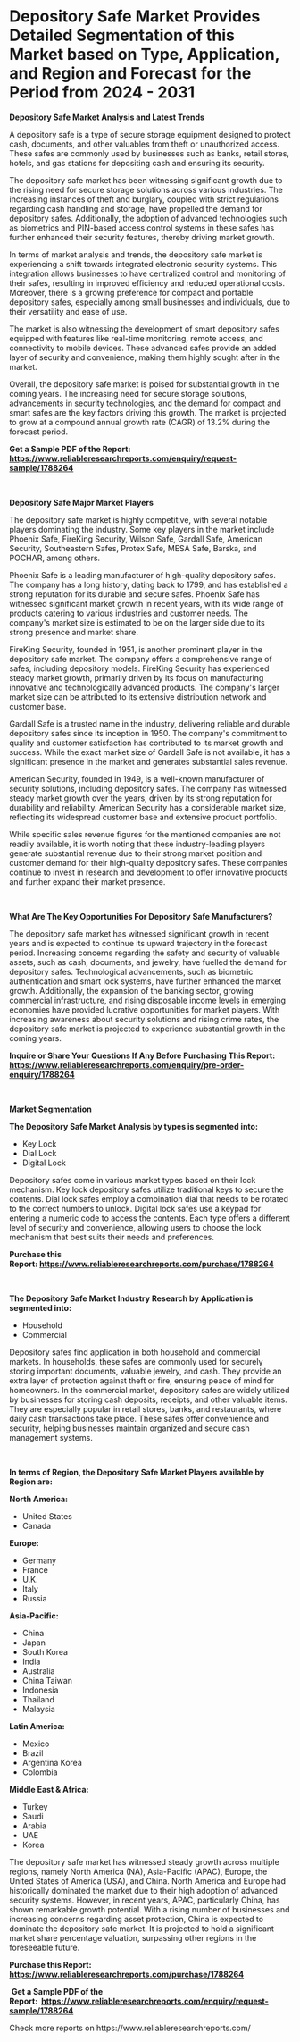 <p><h1>Depository Safe Market Provides Detailed Segmentation of this Market based on Type, Application, and Region and Forecast for the Period from 2024 - 2031</h1></p><p><strong>Depository Safe Market Analysis and Latest Trends</strong></p>
<p><p>A depository safe is a type of secure storage equipment designed to protect cash, documents, and other valuables from theft or unauthorized access. These safes are commonly used by businesses such as banks, retail stores, hotels, and gas stations for depositing cash and ensuring its security.</p><p>The depository safe market has been witnessing significant growth due to the rising need for secure storage solutions across various industries. The increasing instances of theft and burglary, coupled with strict regulations regarding cash handling and storage, have propelled the demand for depository safes. Additionally, the adoption of advanced technologies such as biometrics and PIN-based access control systems in these safes has further enhanced their security features, thereby driving market growth.</p><p>In terms of market analysis and trends, the depository safe market is experiencing a shift towards integrated electronic security systems. This integration allows businesses to have centralized control and monitoring of their safes, resulting in improved efficiency and reduced operational costs. Moreover, there is a growing preference for compact and portable depository safes, especially among small businesses and individuals, due to their versatility and ease of use.</p><p>The market is also witnessing the development of smart depository safes equipped with features like real-time monitoring, remote access, and connectivity to mobile devices. These advanced safes provide an added layer of security and convenience, making them highly sought after in the market.</p><p>Overall, the depository safe market is poised for substantial growth in the coming years. The increasing need for secure storage solutions, advancements in security technologies, and the demand for compact and smart safes are the key factors driving this growth. The market is projected to grow at a compound annual growth rate (CAGR) of 13.2% during the forecast period.</p></p>
<p><strong>Get a Sample PDF of the Report:&nbsp; <a href="https://www.reliableresearchreports.com/enquiry/request-sample/1788264">https://www.reliableresearchreports.com/enquiry/request-sample/1788264</a></strong></p>
<p>&nbsp;</p>
<p><strong>Depository Safe Major Market Players</strong></p>
<p><p>The depository safe market is highly competitive, with several notable players dominating the industry. Some key players in the market include Phoenix Safe, FireKing Security, Wilson Safe, Gardall Safe, American Security, Southeastern Safes, Protex Safe, MESA Safe, Barska, and POCHAR, among others.</p><p>Phoenix Safe is a leading manufacturer of high-quality depository safes. The company has a long history, dating back to 1799, and has established a strong reputation for its durable and secure safes. Phoenix Safe has witnessed significant market growth in recent years, with its wide range of products catering to various industries and customer needs. The company's market size is estimated to be on the larger side due to its strong presence and market share.</p><p>FireKing Security, founded in 1951, is another prominent player in the depository safe market. The company offers a comprehensive range of safes, including depository models. FireKing Security has experienced steady market growth, primarily driven by its focus on manufacturing innovative and technologically advanced products. The company's larger market size can be attributed to its extensive distribution network and customer base.</p><p>Gardall Safe is a trusted name in the industry, delivering reliable and durable depository safes since its inception in 1950. The company's commitment to quality and customer satisfaction has contributed to its market growth and success. While the exact market size of Gardall Safe is not available, it has a significant presence in the market and generates substantial sales revenue.</p><p>American Security, founded in 1949, is a well-known manufacturer of security solutions, including depository safes. The company has witnessed steady market growth over the years, driven by its strong reputation for durability and reliability. American Security has a considerable market size, reflecting its widespread customer base and extensive product portfolio.</p><p>While specific sales revenue figures for the mentioned companies are not readily available, it is worth noting that these industry-leading players generate substantial revenue due to their strong market position and customer demand for their high-quality depository safes. These companies continue to invest in research and development to offer innovative products and further expand their market presence.</p></p>
<p>&nbsp;</p>
<p><strong>What Are The Key Opportunities For Depository Safe Manufacturers?</strong></p>
<p><p>The depository safe market has witnessed significant growth in recent years and is expected to continue its upward trajectory in the forecast period. Increasing concerns regarding the safety and security of valuable assets, such as cash, documents, and jewelry, have fuelled the demand for depository safes. Technological advancements, such as biometric authentication and smart lock systems, have further enhanced the market growth. Additionally, the expansion of the banking sector, growing commercial infrastructure, and rising disposable income levels in emerging economies have provided lucrative opportunities for market players. With increasing awareness about security solutions and rising crime rates, the depository safe market is projected to experience substantial growth in the coming years.</p></p>
<p><strong>Inquire or Share Your Questions If Any Before Purchasing This Report: <a href="https://www.reliableresearchreports.com/enquiry/pre-order-enquiry/1788264">https://www.reliableresearchreports.com/enquiry/pre-order-enquiry/1788264</a></strong></p>
<p>&nbsp;</p>
<p><strong>Market Segmentation</strong></p>
<p><strong>The Depository Safe Market Analysis by types is segmented into:</strong></p>
<p><ul><li>Key Lock</li><li>Dial Lock</li><li>Digital Lock</li></ul></p>
<p><p>Depository safes come in various market types based on their lock mechanism. Key lock depository safes utilize traditional keys to secure the contents. Dial lock safes employ a combination dial that needs to be rotated to the correct numbers to unlock. Digital lock safes use a keypad for entering a numeric code to access the contents. Each type offers a different level of security and convenience, allowing users to choose the lock mechanism that best suits their needs and preferences.</p></p>
<p><strong>Purchase this Report:&nbsp;<a href="https://www.reliableresearchreports.com/purchase/1788264">https://www.reliableresearchreports.com/purchase/1788264</a></strong></p>
<p>&nbsp;</p>
<p><strong>The Depository Safe Market Industry Research by Application is segmented into:</strong></p>
<p><ul><li>Household</li><li>Commercial</li></ul></p>
<p><p>Depository safes find application in both household and commercial markets. In households, these safes are commonly used for securely storing important documents, valuable jewelry, and cash. They provide an extra layer of protection against theft or fire, ensuring peace of mind for homeowners. In the commercial market, depository safes are widely utilized by businesses for storing cash deposits, receipts, and other valuable items. They are especially popular in retail stores, banks, and restaurants, where daily cash transactions take place. These safes offer convenience and security, helping businesses maintain organized and secure cash management systems.</p></p>
<p>&nbsp;</p>
<p><strong>In terms of Region, the Depository Safe Market Players available by Region are:</strong></p>
<p>
    <p> <strong> North America: </strong>
        <ul>
            <li>United States</li>
            <li>Canada</li>
        </ul>
        </p> 
    <p> <strong> Europe: </strong>
        <ul>
            <li>Germany</li>
            <li>France</li>
            <li>U.K.</li>
            <li>Italy</li>
            <li>Russia</li>
        </ul>
        </p> 
    <p> <strong> Asia-Pacific: </strong>
        <ul>
            <li>China</li>
            <li>Japan</li>
            <li>South Korea</li>
            <li>India</li>
            <li>Australia</li>
            <li>China Taiwan</li>
            <li>Indonesia</li>
            <li>Thailand</li>
            <li>Malaysia</li>
        </ul>
        </p> 
    <p> <strong> Latin America: </strong>
        <ul>
            <li>Mexico</li>
            <li>Brazil</li>
            <li>Argentina Korea</li>
            <li>Colombia</li>
        </ul>
        </p> 
    <p> <strong> Middle East & Africa: </strong>
        <ul>
            <li>Turkey</li>
            <li>Saudi</li>
            <li>Arabia</li>
            <li>UAE</li>
            <li>Korea</li>
        </ul>
    </p>
    </p>
<p><p>The depository safe market has witnessed steady growth across multiple regions, namely North America (NA), Asia-Pacific (APAC), Europe, the United States of America (USA), and China. North America and Europe had historically dominated the market due to their high adoption of advanced security systems. However, in recent years, APAC, particularly China, has shown remarkable growth potential. With a rising number of businesses and increasing concerns regarding asset protection, China is expected to dominate the depository safe market. It is projected to hold a significant market share percentage valuation, surpassing other regions in the foreseeable future.</p></p>
<p><strong>Purchase this Report: <a href="https://www.reliableresearchreports.com/purchase/1788264">https://www.reliableresearchreports.com/purchase/1788264</a></strong></p>
<p>&nbsp;<strong>Get a Sample PDF of the Report:&nbsp;&nbsp;<a href="https://www.reliableresearchreports.com/enquiry/request-sample/1788264">https://www.reliableresearchreports.com/enquiry/request-sample/1788264</a></strong></p>
<p><strong></strong></p>
<p>Check more reports on https://www.reliableresearchreports.com/</p>